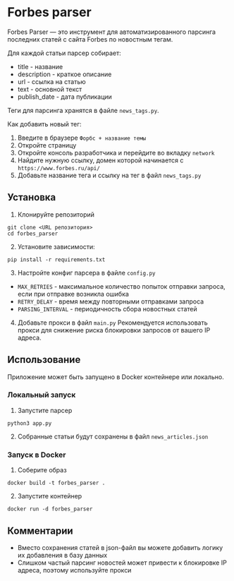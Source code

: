 # Forbes parser

Forbes Parser — это инструмент для автоматизированного парсинга последних статей с сайта Forbes 
по новостным тегам.  

Для каждой статьи парсер собирает:
+ title - название
+ description - краткое описание
+ url - ссылка на статью
+ text - основной текст
+ publish_date - дата публикации

Теги для парсинга хранятся в файле `news_tags.py`.

Как добавить новый тег:
  1. Введите в браузере `Форбс + название темы`
  2. Откройте страницу
  3. Откройте консоль разработчика и перейдите во вкладку `network`
  4. Найдите нужную ссылку, домен которой начинается с `https://www.forbes.ru/api/`
  5. Добавьте название тега и ссылку на тег в файл `news_tags.py`

## Установка

1. Клонируйте репозиторий
  ```
  git clone <URL репозитория>
  cd forbes_parser
  ```

2. Установите зависимости:
  ```
  pip install -r requirements.txt
  ```

3. Настройте конфиг парсера в файле `config.py`
  + `MAX_RETRIES` - максимальное количество попыток отправки запроса, если при отправке возникла ошибка
  + `RETRY_DELAY` - время между повторными отправками запроса
  + `PARSING_INTERVAL` - периодичность сбора новостных статей


4. Добавьте прокси в файл `main.py`
Рекомендуется использовать прокси для снижение риска блокировки запросов от вашего IP адреса.


## Использование

Приложение может быть запущено в Docker контейнере или локально.

### Локальный запуск
1. Запустите парсер
  ```
  python3 app.py
  ```
2. Собранные статьи будут сохранены в файл `news_articles.json`

### Запуск в Docker
1. Соберите образ
  ```
  docker build -t forbes_parser .
  ```
  
2. Запустите контейнер
  ```
  docker run -d forbes_parser
  ```


## Комментарии
+ Вместо сохранения статей в json-файл вы можете добавить логику их добавления в базу данных
+ Слишком частый парсинг новостей может привести к блокировке IP адреса, поэтому используйте прокси